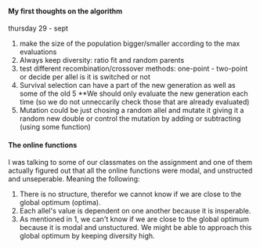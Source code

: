 #### **My first thoughts on the algorithm**
thursday 29 - sept

1. make the size of the population bigger/smaller according to the max evaluations
2. Always keep diversity: ratio fit and random parents
3. test different recombination/crossover methods: one-point - two-point or decide per allel is it is switched or not
4. Survival selection can have a part of the new generation as well as some of the old
5 **We should only evaluate the new generation each time (so we do not unneccarily check those that are already evaluated)
6. Mutation could be just chosing a random allel and mutate it giving it a random new double or control the mutation by adding or subtracting (using some function)

#### The online functions
I was talking to some of our classmates on the assignment and one of them actually figured out that all the online functions were modal, and unstructed and unseperable.
Meaning the following:

1. There is no structure, therefor we cannot know if we are close to the global optimum (optima).
2. Each allel's value is dependent on one another because it is insperable.
3. As mentioned in 1, we can't know if we are close to the global optimum because it is modal and unstuctured. We might be able to approach this global optimum by keeping diversity high.



